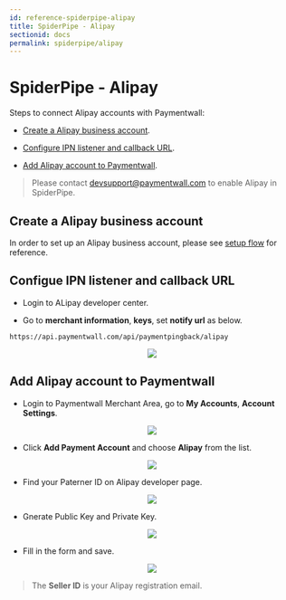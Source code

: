 ```yaml
---
id: reference-spiderpipe-alipay
title: SpiderPipe - Alipay
sectionid: docs
permalink: spiderpipe/alipay
---
```


# SpiderPipe - Alipay

Steps to connect Alipay accounts with Paymentwall:

* [Create a Alipay business account](#create-a-alipay-business-account).

* [Configure IPN listener and callback URL](#configure-ipn-listener-and-callback-url).

* [Add Alipay account to Paymentwall](#add-alipay-account-to-paymentwall).

> Please contact [devsupport@paymentwall.com](mailto:devsupport@paymentwall.com) to enable Alipay in SpiderPipe.

## Create a Alipay business account

In order to set up an Alipay business account, please see [setup flow](https://openhome.alipay.com/developmentDocument.htm) for reference.

## Configue IPN listener and callback URL

* Login to ALipay developer center.

* Go to **merchant information**, **keys**, set **notify url** as below.

```
https://api.paymentwall.com/api/paymentpingback/alipay
```

<div class="docs-img" style="text-align:center">
	<img src="/paymentwall.github.io/textures/pic/reference/spiderpipe/alipay-merchant_info-set-ipn.jpg" style="max-width:80%">
</div>


## Add Alipay account to Paymentwall

* Login to Paymentwall Merchant Area, go to **My Accounts**, **Account Settings**.

<div class="docs-img" style="text-align:center">
	<img src="/paymentwall.github.io/textures/pic/reference/spiderpipe/pw-account_settings-add-spiderpipe-account.jpg" style="max-width:80%">
</div>

* Click **Add Payment Account** and choose **Alipay** from the list.

<div class="docs-img" style="text-align:center">
	<img src="/paymentwall.github.io/textures/pic/reference/spiderpipe/pw-account_settings-spiderpipe-select-alipay.jpg" style="max-width:80%">
</div>

* Find your Paterner ID on Alipay developer page.

<div class="docs-img" style="text-align:center">
	<img src="/paymentwall.github.io/textures/pic/reference/spiderpipe/alipay-merchant_info-partner-id.jpg" style="max-width:30%">
</div>

* Gnerate Public Key and Private Key.

<div class="docs-img" style="text-align:center">
	<img src="/paymentwall.github.io/textures/pic/reference/spiderpipe/alipay-merchant_info-keys.jpg" style="max-width:30%">
</div>

* Fill in the form and save.

<div class="docs-img" style="text-align:center">
	<img src="/paymentwall.github.io/textures/pic/reference/spiderpipe/pw-account_settings-spiderpipe-alipay-form.png" style="max-width:30%">
</div>

> The **Seller ID** is your Alipay registration email.


